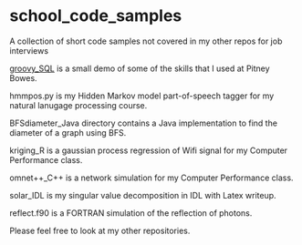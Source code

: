# school_code_samples
A collection of short code samples not covered in my other repos for job interviews

[groovy_SQL](https://github.com/ReentrantCoder/school_code_samples/blob/master/groovy_SQL/fastestPokemon.groovy) is a small demo of some of the skills that I used at Pitney Bowes.

hmmpos.py is my Hidden Markov model part-of-speech tagger for my natural lanugage processing course.

BFSdiameter_Java directory contains a Java implementation to find the diameter of a graph using BFS.

kriging_R is a gaussian process regression of Wifi signal for my Computer Performance class.

omnet++_C++ is a network simulation for my Computer Performance class.

solar_IDL is my singular value decomposition in IDL with Latex writeup.

reflect.f90 is a FORTRAN simulation of the reflection of photons.

Please feel free to look at my other repositories.
